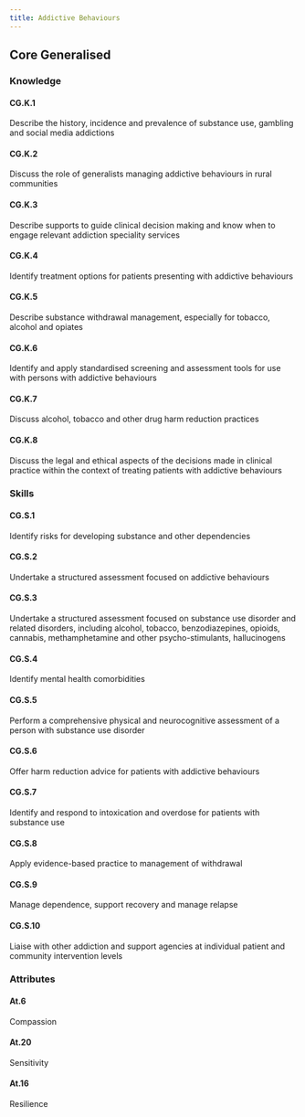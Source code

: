 ```yaml
---
title: Addictive Behaviours
---
```


## Core Generalised

### Knowledge


#### CG.K.1

Describe the history, incidence and prevalence of substance use, gambling and social media addictions

#### CG.K.2

Discuss the role of generalists managing addictive behaviours in rural communities

#### CG.K.3

Describe supports to guide clinical decision making and know when to engage relevant addiction speciality services

#### CG.K.4

Identify treatment options for patients presenting with addictive behaviours

#### CG.K.5

Describe substance withdrawal management, especially for tobacco, alcohol and opiates

#### CG.K.6

Identify and apply standardised screening and assessment tools for use with persons with addictive behaviours

#### CG.K.7

Discuss alcohol, tobacco and other drug harm reduction practices

#### CG.K.8

Discuss the legal and ethical aspects of the decisions made in clinical practice within the context of treating patients with addictive behaviours

### Skills


#### CG.S.1

Identify risks for developing substance and other dependencies

#### CG.S.2

Undertake a structured assessment focused on addictive behaviours 

#### CG.S.3

Undertake a structured assessment focused on substance use disorder and related disorders, including alcohol, tobacco, benzodiazepines, opioids, cannabis, methamphetamine and other psycho-stimulants, hallucinogens

#### CG.S.4

Identify mental health comorbidities

#### CG.S.5

Perform a comprehensive physical and neurocognitive assessment of a person with substance use disorder

#### CG.S.6

Offer harm reduction advice for patients with addictive behaviours

#### CG.S.7

Identify and respond to intoxication and overdose for patients with substance use

#### CG.S.8

Apply evidence-based practice to management of withdrawal

#### CG.S.9

Manage dependence, support recovery and manage relapse

#### CG.S.10

Liaise with other addiction and support agencies at individual patient and community intervention levels

### Attributes

#### At.6

Compassion

#### At.20

Sensitivity

#### At.16

Resilience

